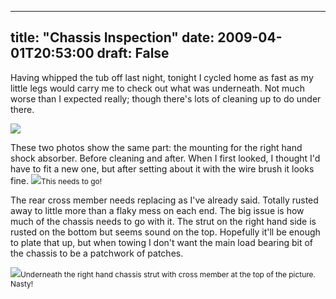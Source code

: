 
---
title: "Chassis Inspection"
date: 2009-04-01T20:53:00
draft: False
---

Having whipped the tub off last night, tonight I cycled home as fast as my little legs would carry me to check out what was underneath.  Not much worse than I expected really; though there's lots of cleaning up to do under there.

<a href="http://danandtheduke.co.uk/uploaded_images/IMG_7236-760245.JPG"><img src="http://danandtheduke.co.uk/uploaded_images/IMG_7236-760240.JPG"/></a>



These two photos show the same part:  the mounting for the right hand shock absorber.  Before cleaning and after.  When I first looked, I thought I'd have to fit a new one, but after setting about it with the wire brush it looks fine.
<a href="http://danandtheduke.co.uk/uploaded_images/IMG_7191-790705.JPG"><img src="http://danandtheduke.co.uk/uploaded_images/IMG_7191-790667.JPG"/></a><span style="font-size:85%;">This needs to go!</span>

The rear cross member needs replacing as I've already said.  Totally rusted away to little more than a flaky mess on each end.  The big issue is how much of the chassis needs to go with it.  The strut on the right hand side is rusted on the bottom but seems sound on the top.  Hopefully it'll be enough to plate that up, but when towing I don't want the main load bearing bit of the chassis to be a patchwork of patches.

<a href="http://danandtheduke.co.uk/uploaded_images/IMG_7207-760773.JPG"><img src="http://danandtheduke.co.uk/uploaded_images/IMG_7207-760730.JPG"/></a><span style="font-size:85%;">Underneath the right hand chassis strut with <span>cross member</span> at the top of the picture.  Nasty!</span>

